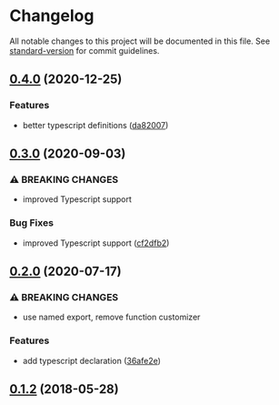 # Changelog

All notable changes to this project will be documented in this file. See [standard-version](https://github.com/conventional-changelog/standard-version) for commit guidelines.

## [0.4.0](https://github.com/lynxtaa/express-better-async-wrap/compare/v0.3.0...v0.4.0) (2020-12-25)


### Features

* better typescript definitions ([da82007](https://github.com/lynxtaa/express-better-async-wrap/commit/da82007cb0c4b9008a01e9bc88ec169748f58118))

## [0.3.0](https://github.com/lynxtaa/express-better-async-wrap/compare/v0.2.0...v0.3.0) (2020-09-03)


### ⚠ BREAKING CHANGES

* improved Typescript support

### Bug Fixes

* improved Typescript support ([cf2dfb2](https://github.com/lynxtaa/express-better-async-wrap/commit/cf2dfb2de8973d55e7441c9418424ac40dcdb432))

## [0.2.0](https://github.com/lynxtaa/express-better-async-wrap/compare/v0.1.1...v0.2.0) (2020-07-17)


### ⚠ BREAKING CHANGES

* use named export, remove function customizer

### Features

* add typescript declaration ([36afe2e](https://github.com/lynxtaa/express-better-async-wrap/commit/36afe2e494bf7add1e96ef561d5a324c91e9685b))

<a name="0.1.2"></a>
## [0.1.2](https://github.com/lynxtaa/express-better-async-wrap/compare/v0.1.1...v0.1.2) (2018-05-28)
